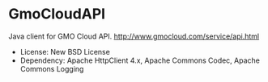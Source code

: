 GmoCloudAPI
===========

Java client for GMO Cloud API.
http://www.gmocloud.com/service/api.html

* License: New BSD License
* Dependency: Apache HttpClient 4.x, Apache Commons Codec, Apache Commons Logging
